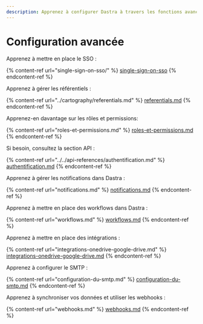 ```yaml
---
description: Apprenez à configurer Dastra à travers les fonctions avancées.
---
```


# Configuration avancée

Apprenez à mettre en place le SSO :

{% content-ref url="single-sign-on-sso/" %}
[single-sign-on-sso](single-sign-on-sso/)
{% endcontent-ref %}

Apprenez à gérer les référentiels :

{% content-ref url="../cartography/referentials.md" %}
[referentials.md](../cartography/referentials.md)
{% endcontent-ref %}

Apprenez-en davantage sur les rôles et permissions:&#x20;

{% content-ref url="roles-et-permissions.md" %}
[roles-et-permissions.md](roles-et-permissions.md)
{% endcontent-ref %}

Si besoin, consultez la section API :

{% content-ref url="../../api-references/authentification.md" %}
[authentification.md](../../api-references/authentification.md)
{% endcontent-ref %}

Apprenez à gérer les notifications dans Dastra :

{% content-ref url="notifications.md" %}
[notifications.md](notifications.md)
{% endcontent-ref %}

Apprenez à mettre en place des workflows dans Dastra :

{% content-ref url="workflows.md" %}
[workflows.md](workflows.md)
{% endcontent-ref %}

Apprenez à mettre en place des intégrations :

{% content-ref url="integrations-onedrive-google-drive.md" %}
[integrations-onedrive-google-drive.md](integrations-onedrive-google-drive.md)
{% endcontent-ref %}

Apprenez à configurer le SMTP :

{% content-ref url="configuration-du-smtp.md" %}
[configuration-du-smtp.md](configuration-du-smtp.md)
{% endcontent-ref %}

Apprenez à synchroniser vos données et utiliser les webhooks :

{% content-ref url="webhooks.md" %}
[webhooks.md](webhooks.md)
{% endcontent-ref %}
